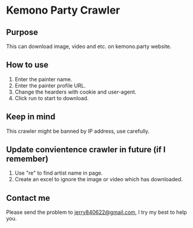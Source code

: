 # Kemono Party Crawler

## Purpose
This can download image, video and etc. on kemono.party website.

## How to use
1. Enter the painter name.
2. Enter the painter profile URL.
3. Change the hearders with cookie and user-agent.
4. Click run to start to download.

## Keep in mind
This crawler might be banned by IP address, use carefully.

## Update convientence crawler in future (if I remember)
1. Use "re" to find artist name in page.
2. Create an excel to ignore the image or video which has downloaded.

## Contact me
Please send the problem to jerry840622@gmail.com, I try my best to help you.
